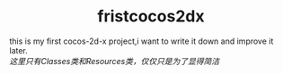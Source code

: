 # <center>fristcocos2dx</center>
this is my first cocos-2d-x project,i want to write it down and improve it later.  
_这里只有Classes类和Resources类，仅仅只是为了显得简洁_  


